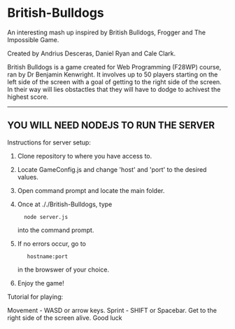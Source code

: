 # British-Bulldogs    

An interesting mash up inspired by British Bulldogs, Frogger and The Impossible Game.

Created by Andrius Desceras, Daniel Ryan and Cale Clark.


                  
British Bulldogs is a game created for Web Programming (F28WP) course, ran by Dr Benjamin Kenwright.
It involves up to 50 players starting on the left side of the screen with a goal of getting to the right side of the screen. In their way will lies obstactles that they will have to dodge to achivest the highest score.





--------------------------------------
YOU WILL NEED NODEJS TO RUN THE SERVER
--------------------------------------
Instructions for server setup:

1. Clone repository to where you have access to.

2. Locate GameConfig.js and change 'host' and 'port' to the desired values.

3. Open command prompt and locate the main folder.

4. Once at ././British-Bulldogs, type 

         node server.js
         
   into the command prompt.
   
5. If no errors occur, go to

          hostname:port
          
   in the browswer of your choice.
   
6. Enjoy the game!


Tutorial for playing:

Movement - WASD or arrow keys.
Sprint - SHIFT or Spacebar.
Get to the right side of the screen alive. Good luck
